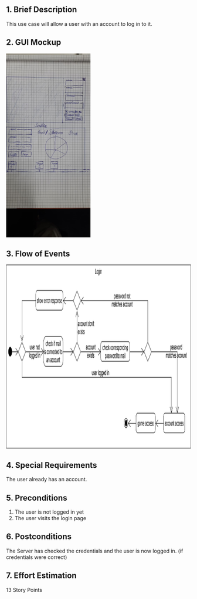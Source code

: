 ## 1. Brief Description
This use case will allow a user with an account to log in to it.
## 2. GUI Mockup
<img src="../viewMockups/60b79e09-5575-4556-977d-a732de14cf4b.jpeg" height="500" alt="guimockups"></img>

## 3. Flow of Events
<img src="/documents/requirements/usecases/activitydiagrams/activity_login.png" height="500" alt="flow of events"></img>
## 4. Special Requirements
The user already has an account.
## 5. Preconditions
1. The user is not logged in yet
2. The user visits the login page
## 6. Postconditions
The Server has checked the credentials and the user is now logged in. (if credentials were correct)
## 7. Effort Estimation
13 Story Points
